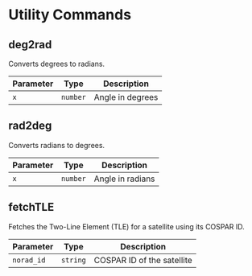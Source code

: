  # Utility Commands                                                                          
                                                                                             
 ## deg2rad                                                                                  
                                                                                             
 Converts degrees to radians.                                                                
                                                                                             
 | Parameter | Type     | Description         |                                              
 |-----------|----------|---------------------|                                              
 | `x`       | `number` | Angle in degrees    |                                              
                                                                                             
 ## rad2deg                                                                                  
                                                                                             
 Converts radians to degrees.                                                                
                                                                                             
 | Parameter | Type     | Description         |                                              
 |-----------|----------|---------------------|                                              
 | `x`       | `number` | Angle in radians    |                                              
                                                                                             
 ## fetchTLE                                                                                 
                                                                                             
 Fetches the Two-Line Element (TLE) for a satellite using its COSPAR ID.                     
                                                                                             
 | Parameter   | Type     | Description                    |                                 
 |-------------|----------|--------------------------------|                                 
 | `norad_id`  | `string` | COSPAR ID of the satellite     |                                 
